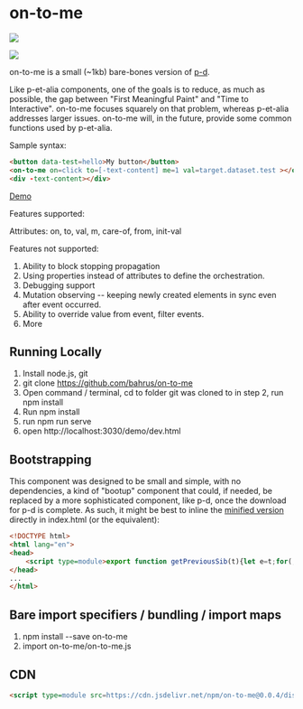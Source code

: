 # on-to-me

<a href="https://nodei.co/npm/on-to-me/"><img src="https://nodei.co/npm/on-to-me.png"></a>

<img src="https://badgen.net/bundlephobia/minzip/on-to-me">

on-to-me is a small (~1kb) bare-bones version of [p-d](https://github.com/bahrus/p-et-alia).

Like p-et-alia components, one of the goals is to reduce, as much as possible, the gap between "First Meaningful Paint" and "Time to Interactive".  on-to-me focuses squarely on that problem, whereas p-et-alia addresses larger issues.  on-to-me will, in the future, provide some common functions used by p-et-alia.

Sample syntax:

```html
<button data-test=hello>My button</button>
<on-to-me on=click to=[-text-content] me=1 val=target.dataset.test ></on-to-me>
<div -text-content></div>
```

[Demo](https://jsfiddle.net/bahrus/5d7t064q/)

Features supported:

Attributes:  on, to, val, m, care-of, from, init-val

Features not supported:

1.  Ability to block stopping propagation
2.  Using properties instead of attributes to define the orchestration.
3.  Debugging support
4.  Mutation observing -- keeping newly created elements in sync even after event occurred.
5.  Ability to override value from event, filter events.
6.  More

## Running Locally

1.  Install node.js, git
2.  git clone https://github.com/bahrus/on-to-me
3.  Open command / terminal, cd to folder git was cloned to in step 2, run npm install
4.  Run npm install
5.  run npm run serve
6.  open http://localhost:3030/demo/dev.html

## Bootstrapping

This component was designed to be small and simple, with no dependencies, a kind of "bootup" component that could, if needed, be replaced by a more sophisticated component, like p-d, once the download for p-d is complete.  As such, it might be best to inline the [minified version](https://raw.githubusercontent.com/bahrus/on-to-me/baseline/dist/on-to-me.min.js) directly in index.html (or the equivalent):

```html
<!DOCTYPE html>
<html lang="en">
<head>
    <script type=module>export function getPreviousSib(t){let e=t;for(;e&&e.hasAttribute("on");)e=e.previousElementSibling,null===e&&(e=t.parentElement);return e}export function nudge(t)...</script>
</head>
...
</html>
```

## Bare import specifiers / bundling / import maps

1.  npm install --save on-to-me
2.  import on-to-me/on-to-me.js

## CDN

```html
<script type=module src=https://cdn.jsdelivr.net/npm/on-to-me@0.0.4/dist/on-to-me.min.js></script>
```



